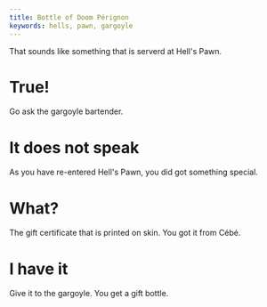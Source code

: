 ```yaml
---
title: Bottle of Doom Pérignon
keywords: hells, pawn, gargoyle
---
```


That sounds like something that is serverd at Hell's Pawn.

# True!
Go ask the gargoyle bartender.

# It does not speak
As you have re-entered Hell's Pawn, you did got something special.

# What?
The gift certificate that is printed on skin. You got it from Cébé.

# I have it
Give it to the gargoyle. You get a gift bottle.
